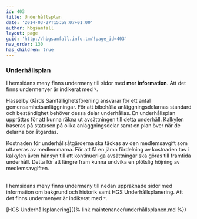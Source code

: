 ```yaml
---
id: 403
title: Underhållsplan
date: '2014-03-27T15:58:07+01:00'
author: hbgsamfall
layout: page
guid: 'http://hbgsamfall.info.tm/?page_id=403'
nav_order: 130
has_children: true
---
```


### Underhållsplan  
 
I hemsidans meny finns undermeny till sidor med **mer information**. Att det finns undermenyer är indikerat med ˅.

Hässelby Gårds Samfällighetsförening ansvarar för ett antal gemensamhetsanläggningar. För att bibehålla anläggningsdelarnas standard och beständighet behöver dessa delar underhållas. En underhållsplan upprättas för att kunna räkna ut avsättningen till detta underhåll. Kalkylen baseras på statusen på olika anläggningsdelar samt en plan över när de delarna bör åtgärdas.

Kostnaden för underhållsåtgärderna ska täckas av den medlemsavgift som uttaxeras av medlemmarna. För att få en jämn fördelning av kostnaden tas i kalkylen även hänsyn till att kontinuerliga avsättningar ska göras till framtida underhåll. Detta för att längre fram kunna undvika en plötslig höjning av medlemsavgiften.

<BR>
I hemsidans meny finns undermeny till nedan uppräknade sidor med information om bakgrund och historik samt HGS Underhållsplanering. Att det finns undermenyer är indikerat med ˅.

[HGS Underhållsplanering]({% link maintenance/underhållsplanen.md %})

